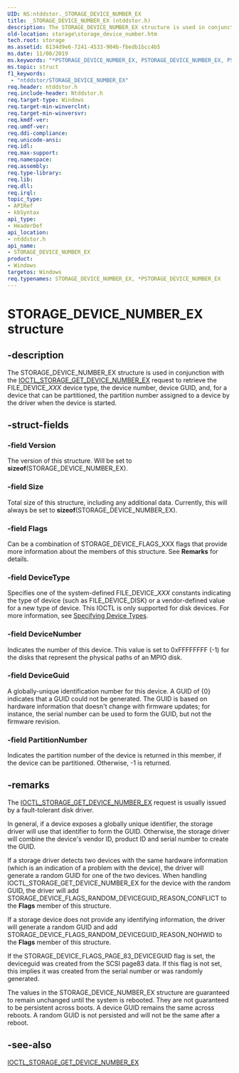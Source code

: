 ```yaml
---
UID: NS:ntddstor._STORAGE_DEVICE_NUMBER_EX
title: _STORAGE_DEVICE_NUMBER_EX (ntddstor.h)
description: The STORAGE_DEVICE_NUMBER_EX structure is used in conjunction with the IOCTL_STORAGE_GET_DEVICE_NUMBER_EX request to retrieve the FILE_DEVICE_XXX device type, the device number, device GUID, and, for a device that can be partitioned, the partition number assigned to a device by the driver when the device is started.
old-location: storage\storage_device_number.htm
tech.root: storage
ms.assetid: 6134d9e6-7241-4533-904b-fbedb1bcc4b5
ms.date: 11/08/2019
ms.keywords: "*PSTORAGE_DEVICE_NUMBER_EX, PSTORAGE_DEVICE_NUMBER_EX, PSTORAGE_DEVICE_NUMBER_EX structure pointer [Storage Devices], STORAGE_DEVICE_NUMBER_EX, STORAGE_DEVICE_NUMBER_EX structure [Storage Devices], _STORAGE_DEVICE_NUMBER_EX, ntddstor/PSTORAGE_DEVICE_NUMBER_EX, ntddstor/STORAGE_DEVICE_NUMBER_EX"
ms.topic: struct
f1_keywords:
 - "ntddstor/STORAGE_DEVICE_NUMBER_EX"
req.header: ntddstor.h
req.include-header: Ntddstor.h
req.target-type: Windows
req.target-min-winverclnt: 
req.target-min-winversvr: 
req.kmdf-ver: 
req.umdf-ver: 
req.ddi-compliance: 
req.unicode-ansi: 
req.idl: 
req.max-support: 
req.namespace: 
req.assembly: 
req.type-library: 
req.lib: 
req.dll: 
req.irql: 
topic_type:
- APIRef
- kbSyntax
api_type:
- HeaderDef
api_location:
- ntddstor.h
api_name:
- STORAGE_DEVICE_NUMBER_EX
product:
- Windows
targetos: Windows
req.typenames: STORAGE_DEVICE_NUMBER_EX, *PSTORAGE_DEVICE_NUMBER_EX
---
```


# STORAGE_DEVICE_NUMBER_EX structure

## -description

The STORAGE_DEVICE_NUMBER_EX structure is used in conjunction with the [IOCTL_STORAGE_GET_DEVICE_NUMBER_EX](https://docs.microsoft.com/windows-hardware/drivers/ddi/ntddstor/ni-ntddstor-ioctl_storage_get_device_number_ex) request to retrieve the FILE_DEVICE_*XXX* device type, the device number, device GUID, and, for a device that can be partitioned, the partition number assigned to a device by the driver when the device is started.

## -struct-fields

### -field Version

The version of this structure. Will be set to **sizeof**(STORAGE_DEVICE_NUMBER_EX).

### -field Size

Total size of this structure, including any additional data. Currently, this will always be set to **sizeof**(STORAGE_DEVICE_NUMBER_EX).

### -field Flags

Can be a combination of STORAGE_DEVICE_FLAGS_XXX flags that provide more information about the members of this structure. See **Remarks** for details.

### -field DeviceType

Specifies one of the system-defined FILE_DEVICE_*XXX* constants indicating the type of device (such as FILE_DEVICE_DISK) or a vendor-defined value for a new type of device. This IOCTL is only supported for disk devices. For more information, see [Specifying Device Types](https://docs.microsoft.com/windows-hardware/drivers/kernel/specifying-device-types).

### -field DeviceNumber

Indicates the number of this device. This value is set to 0xFFFFFFFF (-1) for the disks that represent the physical paths of an MPIO disk.

### -field DeviceGuid

A globally-unique identification number for this device. A GUID of {0} indicates that a GUID could not be generated. The GUID is based on hardware information that doesn't change with firmware updates; for instance, the serial number can be used to form the GUID, but not the firmware revision.

### -field PartitionNumber

Indicates the partition number of the device is returned in this member, if the device can be partitioned. Otherwise, -1 is returned.

## -remarks

The [IOCTL_STORAGE_GET_DEVICE_NUMBER_EX](https://docs.microsoft.com/windows-hardware/drivers/ddi/ntddstor/ni-ntddstor-ioctl_storage_get_device_number_ex) request is usually issued by a fault-tolerant disk driver.

In general, if a device exposes a globally unique identifier, the storage driver will use that identifier to form the GUID. Otherwise, the storage driver will combine the device's vendor ID, product ID and serial number to create the GUID.

If a storage driver detects two devices with the same hardware information (which is an indication of a problem with the device), the driver will generate a random GUID for one of the two devices. When handling IOCTL_STORAGE_GET_DEVICE_NUMBER_EX for the device with the random GUID, the driver will add STORAGE_DEVICE_FLAGS_RANDOM_DEVICEGUID_REASON_CONFLICT to the **Flags** member of this structure.

If a storage device does not provide any identifying information, the driver will generate a random GUID and add STORAGE_DEVICE_FLAGS_RANDOM_DEVICEGUID_REASON_NOHWID to the **Flags** member of this structure.

If the STORAGE_DEVICE_FLAGS_PAGE_83_DEVICEGUID flag is set, the deviceguid was created from the SCSI page83 data. If this flag is not set, this implies it was created from the serial number or was randomly generated.

The values in the STORAGE_DEVICE_NUMBER_EX structure are guaranteed to remain unchanged until the system is rebooted. They are not guaranteed to be persistent across boots. A device GUID remains the same across reboots. A random GUID is not persisted and will not be the same after a reboot.

## -see-also

[IOCTL_STORAGE_GET_DEVICE_NUMBER_EX](https://docs.microsoft.com/windows-hardware/drivers/ddi/ntddstor/ni-ntddstor-ioctl_storage_get_device_number_ex)
